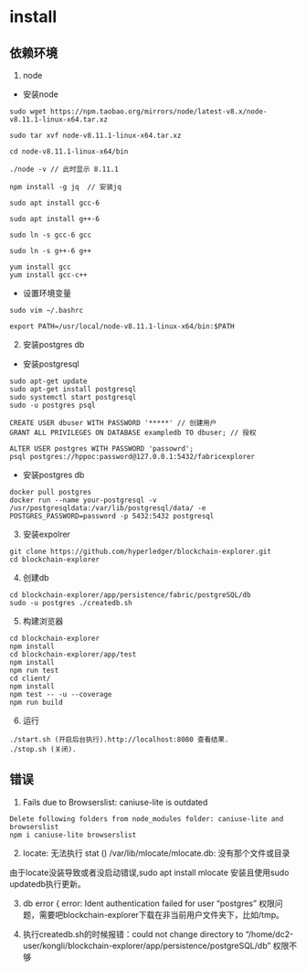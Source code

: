 # install

## 依赖环境

1. node

- 安装node

```
sudo wget https://npm.taobao.org/mirrors/node/latest-v8.x/node-v8.11.1-linux-x64.tar.xz

sudo tar xvf node-v8.11.1-linux-x64.tar.xz

cd node-v8.11.1-linux-x64/bin

./node -v // 此时显示 8.11.1

npm install -g jq  // 安装jq

sudo apt install gcc-6

sudo apt install g++-6

sudo ln -s gcc-6 gcc

sudo ln -s g++-6 g++

yum install gcc
yum install gcc-c++
```

- 设置环境变量

```
sudo vim ~/.bashrc

export PATH=/usr/local/node-v8.11.1-linux-x64/bin:$PATH
```

2. 安装postgres db

- 安装postgresql

```
sudo apt-get update
sudo apt-get install postgresql
sudo systemctl start postgresql
sudo -u postgres psql

CREATE USER dbuser WITH PASSWORD '*****' // 创建用户
GRANT ALL PRIVILEGES ON DATABASE exampledb TO dbuser; // 授权

ALTER USER postgres WITH PASSWORD 'passowrd';
psql postgres://hppoc:password@127.0.0.1:5432/fabricexplorer
```

- 安装postgres db

```
docker pull postgres
docker run --name your-postgresql -v /usr/postgresqldata:/var/lib/postgresql/data/ -e POSTGRES_PASSWORD=password -p 5432:5432 postgresql
```

3. 安装expolrer

```
git clone https://github.com/hyperledger/blockchain-explorer.git
cd blockchain-explorer
```

4. 创建db

```
cd blockchain-explorer/app/persistence/fabric/postgreSQL/db
sudo -u postgres ./createdb.sh
```

5. 构建浏览器

```
cd blockchain-explorer
npm install
cd blockchain-explorer/app/test
npm install
npm run test
cd client/
npm install
npm test -- -u --coverage
npm run build
```

6. 运行

```
./start.sh (开启后台执行).http://localhost:8080 查看结果.
./stop.sh (关闭).
```

## 错误

1. Fails due to Browserslist: caniuse-lite is outdated

```
Delete following folders from node_modules folder: caniuse-lite and browserslist
npm i caniuse-lite browserslist
```

2. locate: 无法执行 stat () /var/lib/mlocate/mlocate.db: 没有那个文件或目录

由于locate没装导致或者没启动错误,sudo apt install mlocate 安装且使用sudo updatedb执行更新。

3. db error { error: Ident authentication failed for user “postgres”
权限问题，需要吧blockchain-explorer下载在非当前用户文件夹下，比如/tmp。

4. 执行createdb.sh的时候报错：could not change directory to “/home/dc2-user/kongli/blockchain-explorer/app/persistence/postgreSQL/db”
权限不够
